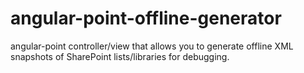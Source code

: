 angular-point-offline-generator
===============================

angular-point controller/view that allows you to generate offline XML snapshots of SharePoint lists/libraries for debugging.
